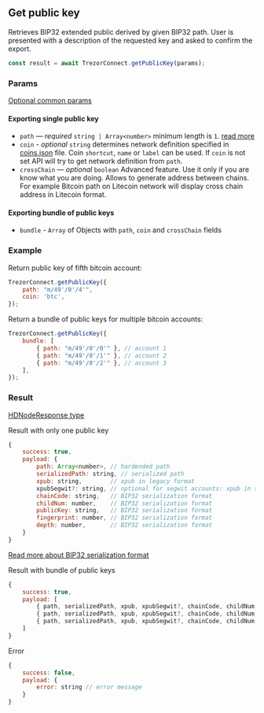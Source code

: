 ## Get public key

Retrieves BIP32 extended public derived by given BIP32 path.
User is presented with a description of the requested key and asked to confirm the export.

```javascript
const result = await TrezorConnect.getPublicKey(params);
```

### Params

[Optional common params](commonParams.md)

#### Exporting single public key

-   `path` — _required_ `string | Array<number>` minimum length is `1`. [read more](../path.md)
-   `coin` - _optional_ `string` determines network definition specified in [coins.json](https://github.com/trezor/trezor-suite/blob/develop/packages/connect-common/files/coins.json) file. Coin `shortcut`, `name` or `label` can be used. If `coin` is not set API will try to get network definition from `path`.
-   `crossChain` — _optional_ `boolean` Advanced feature. Use it only if you are know what you are doing. Allows to generate address between chains. For example Bitcoin path on Litecoin network will display cross chain address in Litecoin format.

#### Exporting bundle of public keys

-   `bundle` - `Array` of Objects with `path`, `coin` and `crossChain` fields

### Example

Return public key of fifth bitcoin account:

```javascript
TrezorConnect.getPublicKey({
    path: "m/49'/0'/4'",
    coin: 'btc',
});
```

Return a bundle of public keys for multiple bitcoin accounts:

```javascript
TrezorConnect.getPublicKey({
    bundle: [
        { path: "m/49'/0'/0'" }, // account 1
        { path: "m/49'/0'/1'" }, // account 2
        { path: "m/49'/0'/2'" }, // account 3
    ],
});
```

### Result

[HDNodeResponse type](https://github.com/trezor/trezor-suite/blob/develop/packages/connect/src/types/api/getPublicKey.ts)

Result with only one public key

```javascript
{
    success: true,
    payload: {
        path: Array<number>, // hardended path
        serializedPath: string, // serialized path
        xpub: string,        // xpub in legacy format
        xpubSegwit?: string, // optional for segwit accounts: xpub in segwit format
        chainCode: string,   // BIP32 serialization format
        childNum: number,    // BIP32 serialization format
        publicKey: string,   // BIP32 serialization format
        fingerprint: number, // BIP32 serialization format
        depth: number,       // BIP32 serialization format
    }
}
```

[Read more about BIP32 serialization format](https://github.com/bitcoin/bips/blob/master/bip-0032.mediawiki#Serialization_format)

Result with bundle of public keys

```javascript
{
    success: true,
    payload: [
        { path, serializedPath, xpub, xpubSegwit?, chainCode, childNum, publicKey, fingerprint, depth }, // account 1
        { path, serializedPath, xpub, xpubSegwit?, chainCode, childNum, publicKey, fingerprint, depth }, // account 2
        { path, serializedPath, xpub, xpubSegwit?, chainCode, childNum, publicKey, fingerprint, depth }  // account 3
    ]
}
```

Error

```javascript
{
    success: false,
    payload: {
        error: string // error message
    }
}
```
